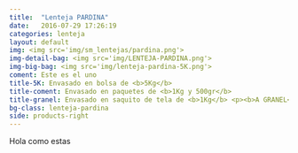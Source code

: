 ```yaml
---
title:  "Lenteja PARDINA"
date:   2016-07-29 17:26:19
categories: lenteja
layout: default
img: <img src='img/sm_lentejas/pardina.png'>
img-detail-bag: <img src='img/LENTEJA-PARDINA.png'>
img-big-bag: <img src='img/lenteja-pardina-5K.png'>
coment: Este es el uno
title-5K: Envasado en bolsa de <b>5Kg</b>
title-coment: Envasado en paquetes de <b>1Kg y 500gr</b>
title-granel: Envasado en saquito de tela de <b>1Kg</b> <p><b>A GRANEL</b><br> Envasado en sacos de <b>10Kg y 25Kg</b> 
bg-class: lenteja-pardina 
side: products-right
---
```


Hola como estas
